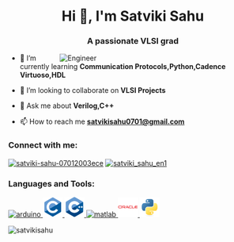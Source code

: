 

<h1 align="center">Hi 👋, I'm Satviki Sahu</h1>
<h3 align="center">A passionate VLSI grad</h3>
<img align="right" alt="Engineer" width="400" src="https://media.licdn.com/dms/image/D5612AQFEcFU1gZSdQw/article-cover_image-shrink_720_1280/0/1692602470167?e=2147483647&v=beta&t=q9I_C0_VRqYNDxkf7EJwt5E9LJ3AXN2nzY8uGxX_cJw">

- 🌱 I’m currently learning **Communication Protocols,Python,Cadence Virtuoso,HDL**

- 👯 I’m looking to collaborate on **VLSI Projects**

- 💬 Ask me about **Verilog,C++**

- 📫 How to reach me **satvikisahu0701@gmail.com**

<h3 align="left">Connect with me:</h3>
<p align="left">
<a href="https://linkedin.com/in/satviki-sahu-07012003ece" target="blank"><img align="center" src="https://raw.githubusercontent.com/rahuldkjain/github-profile-readme-generator/master/src/images/icons/Social/linked-in-alt.svg" alt="satviki-sahu-07012003ece" height="30" width="40" /></a>
<a href="https://www.hackerrank.com/satviki_sahu_en1" target="blank"><img align="center" src="https://raw.githubusercontent.com/rahuldkjain/github-profile-readme-generator/master/src/images/icons/Social/hackerrank.svg" alt="satviki_sahu_en1" height="30" width="40" /></a>
</p>

<h3 align="left">Languages and Tools:</h3>
<p align="left"> <a href="https://www.arduino.cc/" target="_blank" rel="noreferrer"> <img src="https://cdn.worldvectorlogo.com/logos/arduino-1.svg" alt="arduino" width="40" height="40"/> </a> <a href="https://www.cprogramming.com/" target="_blank" rel="noreferrer"> <img src="https://raw.githubusercontent.com/devicons/devicon/master/icons/c/c-original.svg" alt="c" width="40" height="40"/> </a> <a href="https://www.w3schools.com/cpp/" target="_blank" rel="noreferrer"> <img src="https://raw.githubusercontent.com/devicons/devicon/master/icons/cplusplus/cplusplus-original.svg" alt="cplusplus" width="40" height="40"/> </a> <a href="https://www.mathworks.com/" target="_blank" rel="noreferrer"> <img src="https://upload.wikimedia.org/wikipedia/commons/2/21/Matlab_Logo.png" alt="matlab" width="40" height="40"/> </a> <a href="https://www.oracle.com/" target="_blank" rel="noreferrer"> <img src="https://raw.githubusercontent.com/devicons/devicon/master/icons/oracle/oracle-original.svg" alt="oracle" width="40" height="40"/> </a> <a href="https://www.python.org" target="_blank" rel="noreferrer"> <img src="https://raw.githubusercontent.com/devicons/devicon/master/icons/python/python-original.svg" alt="python" width="40" height="40"/> </a> </p>

<p><img align="center" src="https://github-readme-stats.vercel.app/api/top-langs?username=satvikisahu&show_icons=true&locale=en&layout=compact" alt="satvikisahu" /></p>

